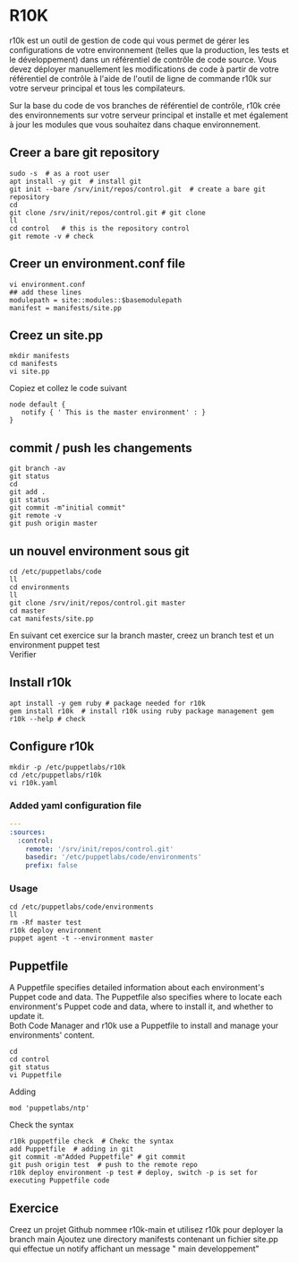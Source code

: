 # R10K 
r10k est un outil de gestion de code qui vous permet de gérer les configurations de votre environnement (telles que la 
production, les tests et le développement) dans un référentiel de contrôle de code source. Vous devez déployer manuellement
les modifications de code à partir de votre référentiel de contrôle à l'aide de l'outil de ligne de commande r10k sur 
votre serveur principal et tous les compilateurs.

Sur la base du code de vos branches de référentiel de contrôle, r10k crée des environnements sur votre serveur principal
et installe et met également à jour les modules que vous souhaitez dans chaque environnement.


## Creer a bare git repository 
```shell
sudo -s  # as a root user
apt install -y git  # install git
git init --bare /srv/init/repos/control.git  # create a bare git repository 
cd 
git clone /srv/init/repos/control.git # git clone
ll
cd control   # this is the repository control
git remote -v # check 
```

## Creer un environment.conf file

```shell
vi environment.conf
## add these lines
modulepath = site::modules::$basemodulepath
manifest = manifests/site.pp 
```

## Creez un site.pp 

```shell
mkdir manifests
cd manifests
vi site.pp
```
Copiez et collez le code suivant
```puppet
node default {
   notify { ' This is the master environment' : }
}
```

## commit / push les changements

```shell
git branch -av
git status
cd 
git add .
git status
git commit -m"initial commit"
git remote -v
git push origin master
```

## un nouvel environment sous git 
```shell
cd /etc/puppetlabs/code
ll 
cd environments
ll 
git clone /srv/init/repos/control.git master
cd master
cat manifests/site.pp
```

En suivant cet exercice sur la branch master,  creez un branch test et un environment puppet test  
Verifier 

## Install r10k  
```shell
apt install -y gem ruby # package needed for r10k
gem install r10k  # install r10k using ruby package management gem
r10k --help # check
```

## Configure r10k 
```
mkdir -p /etc/puppetlabs/r10k 
cd /etc/puppetlabs/r10k
vi r10k.yaml
```

### Added yaml configuration file
```yaml
---
:sources:
  :control:
    remote: '/srv/init/repos/control.git'
    basedir: '/etc/puppetlabs/code/environments'
    prefix: false
```

###  Usage 
```shell
cd /etc/puppetlabs/code/environments
ll 
rm -Rf master test
r10k deploy environment
puppet agent -t --environment master
```

## Puppetfile
A Puppetfile specifies detailed information about each environment's Puppet code and data.
The Puppetfile also specifies where to locate each environment's Puppet code and data, where to install it, 
and whether to update it.   
Both Code Manager and r10k use a Puppetfile to install and manage your environments' content.

```shell
cd 
cd control
git status
vi Puppetfile
```
Adding
```shell
mod 'puppetlabs/ntp'
```
Check the syntax
```shell
r10k puppetfile check  # Chekc the syntax
add Puppetfile  # adding in git
git commit -m"Added Puppetfile" # git commit
git push origin test  # push to the remote repo 
r10k deploy environment -p test # deploy, switch -p is set for executing Puppetfile code
```

## Exercice 
Creez un projet Github nommee r10k-main et utilisez r10k pour deployer la branch main
Ajoutez une directory manifests contenant un fichier site.pp qui effectue un notify 
affichant un message " main developpement"
